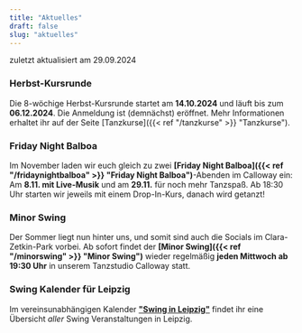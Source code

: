 ```yaml
---
title: "Aktuelles"
draft: false
slug: "aktuelles"
---
```


zuletzt aktualisiert am 29.09.2024

### Herbst-Kursrunde
Die 8-wöchige Herbst-Kursrunde startet am **14.10.2024** und läuft bis zum **06.12.2024**. Die Anmeldung ist (demnächst) eröffnet. Mehr Informationen erhaltet ihr auf der Seite [Tanzkurse]({{< ref "/tanzkurse" >}} "Tanzkurse").

### Friday Night Balboa
Im November laden wir euch gleich zu zwei **[Friday Night Balboa]({{< ref "/fridaynightbalboa" >}} "Friday Night Balboa")**-Abenden im Calloway ein: Am **8.11. mit Live-Musik** und am **29.11.** für noch mehr Tanzspaß. Ab 18:30 Uhr starten wir jeweils mit einem Drop-In-Kurs, danach wird getanzt!

### Minor Swing
Der Sommer liegt nun hinter uns, und somit sind auch die Socials im Clara-Zetkin-Park vorbei. Ab sofort findet der **[Minor Swing]({{< ref "/minorswing" >}} "Minor Swing")** wieder regelmäßig **jeden Mittwoch ab 19:30 Uhr** in unserem Tanzstudio Calloway statt.

### Swing Kalender für Leipzig
Im vereinsunabhängigen Kalender [**"Swing in Leipzig"**](https://kalender.digital/0c529f4b4448ea55b992) findet ihr eine Übersicht *aller* Swing Veranstaltungen in Leipzig.
